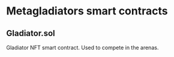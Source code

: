 # Metagladiators smart contracts

## Gladiator.sol
Gladiator NFT smart contract. 
Used to compete in the arenas.

